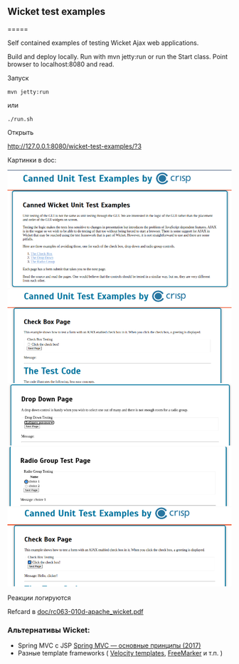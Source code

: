 ## Wicket test examples
=====

Self contained examples of testing Wicket Ajax web applications.

Build and deploy locally. Run with mvn jetty:run or run the Start class. Point browser to localhost:8080 and read.

Запуск

````shell
mvn jetty:run
````

или

````shell
./run.sh
````

Открыть

http://127.0.0.1:8080/wicket-test-examples/?3

Картинки в doc:

![main_page.png](doc/main_page.png)
![check_box_page](doc/check_box_page.png)
![drop_down.png](doc/drop_down.png)
![radio_group.png](doc/radio_group.png)
![wicket_checkbox_page.png](doc/wicket_checkbox_page.png)

Реакции логируются

Refcard в [doc/rc063-010d-apache_wicket.pdf](doc/rc063-010d-apache_wicket.pdf)

### Альтернативы Wicket:
- Spring MVC с JSP [Spring MVC — основные принципы (2017)](https://habr.com/ru/articles/336816/)
- Разные template frameworks (
    [Velocity templates](https://www.baeldung.com/apache-velocity), 
    [FreeMarker](https://freemarker.apache.org/) и т.п.
  )